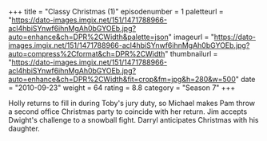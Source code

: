 +++
title = "Classy Christmas (1)"
episodenumber = 1
paletteurl = "https://dato-images.imgix.net/151/1471788966-acl4hbiSYnwf6ihnMgAh0bGYOEb.jpg?auto=enhance&ch=DPR%2CWidth&palette=json"
imageurl = "https://dato-images.imgix.net/151/1471788966-acl4hbiSYnwf6ihnMgAh0bGYOEb.jpg?auto=compress%2Cformat&ch=DPR%2CWidth"
thumbnailurl = "https://dato-images.imgix.net/151/1471788966-acl4hbiSYnwf6ihnMgAh0bGYOEb.jpg?auto=enhance&ch=DPR%2CWidth&fit=crop&fm=jpg&h=280&w=500"
date = "2010-09-23"
weight = 64
rating = 8.8
category = "Season 7"
+++

Holly returns to fill in during Toby's jury duty, so Michael makes Pam throw a second office Christmas party to coincide with her return. Jim accepts Dwight's challenge to a snowball fight. Darryl anticipates Christmas with his daughter.